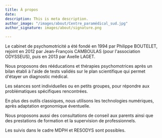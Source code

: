 ```yaml
---
title: À propos
date: 
description: This is meta description.
author_image: "/images/about/Centre_paramédical_sud.jpg"
author_signature: images/about/signature.png

---
```

Le cabinet de psychomotricité a été fondé en 1994 par Philippe BOUTELET, rejoint en 2012 par Jean-François CAMBOULAS (pour l'association ODYSSEUS), puis en 2013 par Axelle LAGET.

Nous proposons des rééducations et thérapies psychomotrices après un bilan établi à l'aide de tests validés sur le plan scientifique qui permet d'étayer un diagnostic médical.

Les séances sont individuelles ou en petits groupes, pour répondre aux problématiques spécifiques rencontrées.

En plus des outils classiques, nous utilisons les technologies numériques, après adaptation ergonomique éventuelle.

Nous proposons aussi des consultations de conseil aux parents ainsi que des prestations de formation et la supervision de professionnels.

Les suivis dans le cadre MDPH et RESODYS sont possibles.